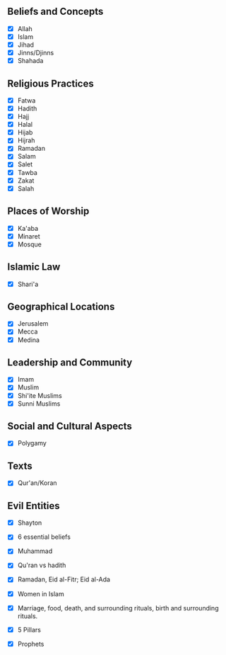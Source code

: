 ## Beliefs and Concepts
- [x] Allah
- [x] Islam
- [x] Jihad
- [x] Jinns/Djinns
- [x] Shahada
## Religious Practices
- [x] Fatwa
- [x] Hadith
- [x] Hajj
- [x] Halal
- [x] Hijab
- [x] Hijrah
- [x] Ramadan
- [x] Salam
- [x] Salet
- [x] Tawba
- [x] Zakat
- [x] Salah
## Places of Worship
- [x] Ka'aba
- [x] Minaret
- [x] Mosque
## Islamic Law
- [x] Shari'a
## Geographical Locations
- [x] Jerusalem
- [x] Mecca
- [x] Medina
## Leadership and Community
- [x] Imam
- [x] Muslim
- [x] Shi'ite Muslims
- [x] Sunni Muslims
## Social and Cultural Aspects
- [x] Polygamy
## Texts
- [x] Qur'an/Koran
## Evil Entities
- [x] Shayton


- [x] 6 essential beliefs
- [x] Muhammad
- [x] Qu'ran vs hadith
- [x] Ramadan, Eid al-Fitr; Eid al-Ada
- [x] Women in Islam
- [x] Marriage, food, death, and surrounding rituals, birth and surrounding rituals.
- [x] 5 Pillars
- [x] Prophets